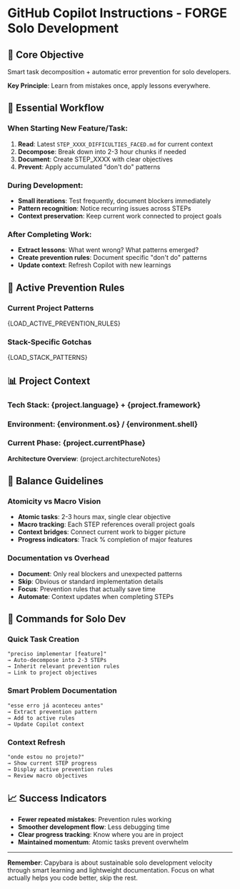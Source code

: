 # GitHub Copilot Instructions - FORGE Solo Development

## 🎯 **Core Objective**
Smart task decomposition + automatic error prevention for solo developers.

**Key Principle**: Learn from mistakes once, apply lessons everywhere.

## 🔨 **Essential Workflow**

### **When Starting New Feature/Task:**
1. **Read**: Latest `STEP_XXXX_DIFFICULTIES_FACED.md` for current context
2. **Decompose**: Break down into 2-3 hour chunks if needed  
3. **Document**: Create STEP_XXXX with clear objectives
4. **Prevent**: Apply accumulated "don't do" patterns

### **During Development:**
- **Small iterations**: Test frequently, document blockers immediately
- **Pattern recognition**: Notice recurring issues across STEPs
- **Context preservation**: Keep current work connected to project goals

### **After Completing Work:**
- **Extract lessons**: What went wrong? What patterns emerged?
- **Create prevention rules**: Document specific "don't do" patterns
- **Update context**: Refresh Copilot with new learnings

## 🧠 **Active Prevention Rules**

### **Current Project Patterns** 
{LOAD_ACTIVE_PREVENTION_RULES}

### **Stack-Specific Gotchas**
{LOAD_STACK_PATTERNS}

## 📊 **Project Context**

### **Tech Stack**: {project.language} + {project.framework}
### **Environment**: {environment.os} / {environment.shell}
### **Current Phase**: {project.currentPhase}

**Architecture Overview**: {project.architectureNotes}

## 🎯 **Balance Guidelines**

### **Atomicity vs Macro Vision**
- **Atomic tasks**: 2-3 hours max, single clear objective
- **Macro tracking**: Each STEP references overall project goals
- **Context bridges**: Connect current work to bigger picture
- **Progress indicators**: Track % completion of major features

### **Documentation vs Overhead**
- **Document**: Only real blockers and unexpected patterns
- **Skip**: Obvious or standard implementation details  
- **Focus**: Prevention rules that actually save time
- **Automate**: Context updates when completing STEPs

## 🚀 **Commands for Solo Dev**

### **Quick Task Creation**
```
"preciso implementar [feature]"
→ Auto-decompose into 2-3 STEPs
→ Inherit relevant prevention rules
→ Link to project objectives
```

### **Smart Problem Documentation**
```
"esse erro já aconteceu antes"
→ Extract prevention pattern
→ Add to active rules
→ Update Copilot context
```

### **Context Refresh**
```
"onde estou no projeto?"
→ Show current STEP progress
→ Display active prevention rules
→ Review macro objectives
```

## 📈 **Success Indicators**
- **Fewer repeated mistakes**: Prevention rules working
- **Smoother development flow**: Less debugging time
- **Clear progress tracking**: Know where you are in project
- **Maintained momentum**: Atomic tasks prevent overwhelm

---

**Remember**: Capybara is about sustainable solo development velocity through smart learning and lightweight documentation. Focus on what actually helps you code better, skip the rest.
